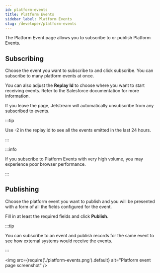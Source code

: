 ```yaml
---
id: platform-events
title: Platform Events
sidebar_label: Platform Events
slug: /developer/platform-events
---
```


The Platform Event page allows you to subscribe to or publish Platform Events.

## Subscribing

Choose the event you want to subscribe to and click subscribe. You can subscribe to many platform events at once.

You can also adjust the **Replay Id** to choose where you want to start receiving events. Refer to the Salesforce documentation for more information.

If you leave the page, Jetstream will automatically unsubscribe from any subscribed to events.

:::tip

Use -2 in the replay id to see all the events emitted in the last 24 hours.

:::

:::info

If you subscribe to Platform Events with very high volume, you may experience poor browser performance.

:::

## Publishing

Choose the platform event you want to publish and you will be presented with a form of all the fields configured for the event.

Fill in at least the required fields and click **Publish**.

:::tip

You can subscribe to an event and publish records for the same event to see how external systems would receive the events.

:::

<img src={require('./platform-events.png').default} alt="Platform event page screenshot" />
